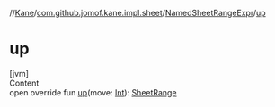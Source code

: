 //[Kane](../../index.md)/[com.github.jomof.kane.impl.sheet](../index.md)/[NamedSheetRangeExpr](index.md)/[up](up.md)



# up  
[jvm]  
Content  
open override fun [up](up.md)(move: [Int](https://kotlinlang.org/api/latest/jvm/stdlib/kotlin/-int/index.html)): [SheetRange](../-sheet-range/index.md)  



